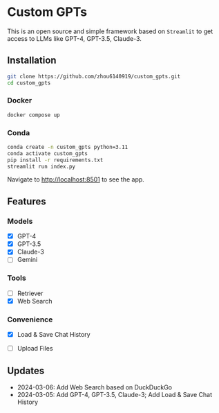 # Custom GPTs

This is an open source and simple framework based on `Streamlit` to get access to LLMs like GPT-4, GPT-3.5, Claude-3.

## Installation

```bash
git clone https://github.com/zhou6140919/custom_gpts.git
cd custom_gpts
```
### Docker
```bash
docker compose up
```
### Conda
```bash
conda create -n custom_gpts python=3.11
conda activate custom_gpts
pip install -r requirements.txt
streamlit run index.py
```

Navigate to [http://localhost:8501](http://localhost:8501) to see the app.

## Features

### Models
- [x] GPT-4
- [x] GPT-3.5
- [x] Claude-3
- [ ] Gemini

### Tools
- [ ] Retriever
- [x] Web Search

### Convenience
- [x] Load & Save Chat History
- [ ] Upload Files


## Updates

- 2024-03-06: Add Web Search based on DuckDuckGo
- 2024-03-05: Add GPT-4, GPT-3.5, Claude-3; Add Load & Save Chat History
